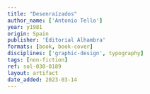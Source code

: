 ```yaml
---
title: "Desenraízados"
author_name: ['Antonio Tello']
year: y1981
origin: Spain
publisher: 'Editorial Alhambra'
formats: [book, book-cover]
disciplines: ['graphic-design', typography]
tags: [non-fiction]
ref: sol-030-0189
layout: artifact
date_added: 2023-03-14
---
```

